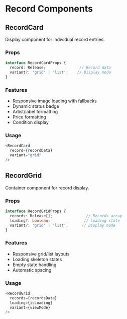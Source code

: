 # Record Components

## RecordCard

Display component for individual record entries.

### Props
```typescript
interface RecordCardProps {
  record: Release;               // Record data
  variant?: 'grid' | 'list';    // Display mode
}
```

### Features
- Responsive image loading with fallbacks
- Dynamic status badge
- Artist/label formatting
- Price formatting
- Condition display

### Usage
```typescript
<RecordCard 
  record={recordData}
  variant="grid"
/>
```

## RecordGrid

Container component for record display.

### Props
```typescript
interface RecordGridProps {
  records: Release[];               // Records array
  loading?: boolean;               // Loading state
  variant?: 'grid' | 'list';      // Display mode
}
```

### Features
- Responsive grid/list layouts
- Loading skeleton states
- Empty state handling
- Automatic spacing

### Usage
```typescript
<RecordGrid
  records={recordsData}
  loading={isLoading}
  variant={viewMode}
/>
```